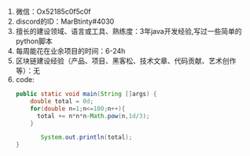 1. 微信：Ox52185c0f5c0f
2. discord的ID：MarBtinty#4030
3. 擅长的建设领域、语言或工具、熟练度：3年java开发经验,写过一些简单的python脚本
4. 每周能花在业余项目的时间：6-24h
5. 区块链建设经验（产品、项目、黑客松、技术文章、代码贡献、艺术创作等）：无
6. code:
    ```java
    public static void main(String []args) {
        double total = 0d;
        for(double n=1;n<=100;n++){
          total += n*n*n-Math.pow(n,1d/3);
        }

           System.out.println(total);
    }
    ```
